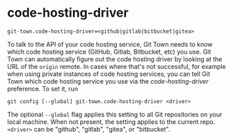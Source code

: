 # code-hosting-driver

```
git-town.code-hosting-driver=<github|gitlab|bitbucket|gitea>
```

To talk to the API of your code hosting service, Git Town needs to know which
code hosting service (GitHub, Gitlab, Bitbucket, etc) you use. Git Town can
automatically figure out the code hosting driver by looking at the URL of the
`origin` remote. In cases where that's not successful, for example when using
private instances of code hosting services, you can tell Git Town which code
hosting service you use via the _code-hosting-driver_ preference. To set it, run

```
git config [--global] git-town.code-hosting-driver <driver>
```

The optional `--global` flag applies this setting to all Git repositories on
your local machine. When not present, the setting applies to the current repo.
`<driver>` can be "github", "gitlab", "gitea", or "bitbucket".
